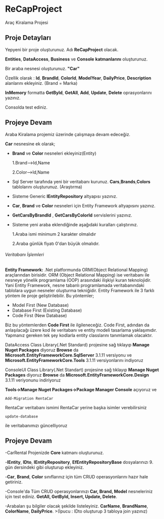 # ReCapProject
Araç Kiralama Projesi

## Proje Detayları
Yepyeni bir proje oluşturunuz. Adı **ReCapProject** olacak.

**Entities**, **DataAccess**, **Business** ve **Console** **katmanlarını** oluşturunuz.

Bir araba nesnesi oluşturunuz. **"Car"**

Özellik olarak : **Id**, **BrandId**, **ColorId**, **ModelYear**, **DailyPrice**, **Description** alanlarını ekleyiniz. (Brand = Marka)

**InMemory** formatta **GetById**, **GetAll**, **Add**, **Update**, **Delete** oprasyonlarını yazınız.

Consolda test ediniz.

## Projeye Devam
Araba Kiralama projemiz üzerinde çalışmaya devam edeceğiz.

**Car** nesnesine ek olarak;

- **Brand** ve **Color** nesneleri ekleyiniz(Entity)

  1.Brand-->Id,Name

  2.Color-->Id,Name

- Sql Server tarafında yeni bir veritabanı kurunuz. **Cars**,**Brands**,**Colors** tablolarını oluşturunuz. (Araştırma)

- Sisteme Generic **IEntityRepository** altyapısı yazınız.

- **Car**, **Brand** ve **Color** nesneleri için Entity Framework altyapısını yazınız.

- **GetCarsByBrandId** , **GetCarsByColorId** servislerini yazınız.

- Sisteme yeni araba eklendiğinde aşağıdaki kuralları çalıştırınız.

  1.Araba ismi minimum 2 karakter olmalıdır

  2.Araba günlük fiyatı 0'dan büyük olmalıdır.
  
###### Veritabanı İşlemleri
**Entity Framework:** .Net platformunda ORM(Object Relational Mapping) araçlarından birisidir. ORM (Object Relational Mapping) ise veritabanı ile nesneye yönelik programlama (OOP) arasındaki ilişkiyi kuran teknolojidir. Yani Entity Framework, nesne tabanlı programlamada veritabanındaki tablolara uygun nesneler oluşturma tekniğidir.
Entity Framework ile 3 farklı yöntem ile proje geliştirilebilir. Bu yöntemler;
- Model First (New Database)
- Database First (Existing Database)
- Code First (New Database)

Biz bu yöntemlerden **Code First** ile ilgileneceğiz.
Code First, adından da anlaşılacağı üzere kod ile veritabanı ve entity modeli tasarlama yaklaşımıdır. 
Yapmanız gereken tek şey kodlarla entity classlarını tanımlamak olacaktır.

DataAccess Class Library(.Net Standard) projesine sağ tıklayıp **Manage Nuget Packages**  diyoruz **Browse** da **Microsoft.EntityFrameworkCore.SqlServer** 3.1.11 versiyonu ve **Microsoft.EntityFrameworkCore.Tools** 3.1.11 versiyonlarını indiyoruz

ConsoleUI Class Library(.Net Standart) projesine sağ tıklayıp **Manage Nuget Packages** diyoruz **Browse** da **Microsoft.EntityFrameworkCore.Design** 3.1.11 veriyonunu indiriyoruz

**Tools->Manage Nuget Packages->Package Manager Console** açıyoruz ve
```
Add-Migration RentaCar
```
RentaCar veritabanı ismimi RentaCar yerine başka isimler verebilirsiniz

```
update-database
``` 
ile veritabanımızı güncelliyoruz

## Projeye Devam

-CarRental Projenizde **Core** katmanı oluşturunuz.

-**IEntity**, **IDto**, **IEntityRepository**, **EfEntityRepositoryBase** dosyalarınızı 9. gün dersindeki gibi oluşturup ekleyiniz.

-**Car**, **Brand**, **Color** sınıflarınız için tüm CRUD operasyonlarını hazır hale getiriniz.

-Console'da Tüm CRUD operasyonlarınızı **Car, Brand, Model** nesneleriniz için test ediniz. **GetAll, GetById, Insert, Update, Delete**.

-Arabaları şu bilgiler olacak şekilde listeleyiniz. **CarName**, **BrandName**, **ColorName**, **DailyPrice**. >(İpucu : IDto oluşturup 3 tabloya join yazınız)
